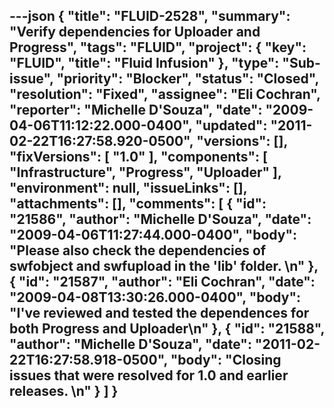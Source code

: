---json
{
  "title": "FLUID-2528",
  "summary": "Verify dependencies for Uploader and Progress",
  "tags": "FLUID",
  "project": {
    "key": "FLUID",
    "title": "Fluid Infusion"
  },
  "type": "Sub-issue",
  "priority": "Blocker",
  "status": "Closed",
  "resolution": "Fixed",
  "assignee": "Eli Cochran",
  "reporter": "Michelle D'Souza",
  "date": "2009-04-06T11:12:22.000-0400",
  "updated": "2011-02-22T16:27:58.920-0500",
  "versions": [],
  "fixVersions": [
    "1.0"
  ],
  "components": [
    "Infrastructure",
    "Progress",
    "Uploader"
  ],
  "environment": null,
  "issueLinks": [],
  "attachments": [],
  "comments": [
    {
      "id": "21586",
      "author": "Michelle D'Souza",
      "date": "2009-04-06T11:27:44.000-0400",
      "body": "Please also check the dependencies of swfobject and swfupload in the 'lib' folder.&#x20;\n"
    },
    {
      "id": "21587",
      "author": "Eli Cochran",
      "date": "2009-04-08T13:30:26.000-0400",
      "body": "I've reviewed and tested the dependences for both Progress and Uploader\n"
    },
    {
      "id": "21588",
      "author": "Michelle D'Souza",
      "date": "2011-02-22T16:27:58.918-0500",
      "body": "Closing issues that were resolved for 1.0 and earlier releases.&#x20;\n"
    }
  ]
}
---

        
